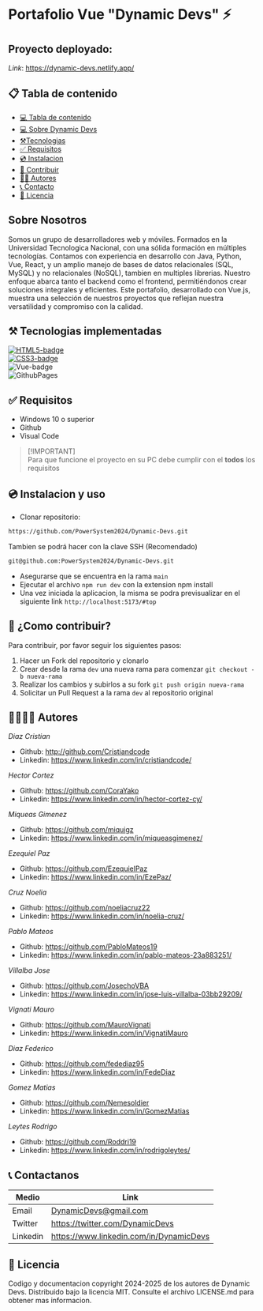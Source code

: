 # Portafolio Vue "Dynamic Devs" ⚡ 
## Proyecto deployado:
_Link_: https://dynamic-devs.netlify.app/
## 📋 Tabla de contenido
<!----Control mas espacio para seleccionar categoria en el parentesis---->
- [💻 Tabla de contenido](#📋-tabla-de-contenido)
- [💻 Sobre Dynamic Devs](#💻-Dynamic-Devs)
- [⚒️Tecnologias](#⚒️-tecnologias-implementadas)
- [✅ Requisitos](#✅-requisitos)
- [💿 Instalacion](#💿-instalacion-y-uso)
- [🤝 Contribuir](#🤝-como-contribuir)
- [👨‍💻 Autores](#👨‍💻👩‍💻-autores)
- [📞 Contacto](#📞-contactanos)
- [📄 Licencia](#📄-licencia)

## Sobre Nosotros

<p>Somos un grupo de desarrolladores web y móviles. Formados en la Universidad Tecnologica Nacional, con una sólida formación en múltiples tecnologías. Contamos con experiencia en desarrollo con Java, Python, Vue, React, y un amplio manejo de bases de datos relacionales (SQL, MySQL) y no relacionales (NoSQL), tambien en multiples librerias. Nuestro enfoque abarca tanto el backend como el frontend, permitiéndonos crear soluciones integrales y eficientes. Este portafolio, desarrollado con Vue.js, muestra una selección de nuestros proyectos que reflejan nuestra versatilidad y compromiso con la calidad.</p>

## ⚒️ Tecnologias implementadas


[![HTML5-badge]][HTML-url] <br>
[![CSS3-badge]][CSS3-url] <br>
![Vue-badge](https://img.shields.io/badge/vue.js-%2335495e.svg?style=for-the-badge&logo=vuedotjs&logoColor=%234FC08D) <br>
![GithubPages](https://img.shields.io/badge/github%20pages-121013?style=for-the-badge&logo=github&logoColor=white) 

## ✅ Requisitos

- Windows 10 o superior
- Github
- Visual Code

> [!IMPORTANT] <br>
> Para que funcione el proyecto en su PC debe cumplir con el **todos** los requisitos

## 💿 Instalacion y uso

- Clonar repositorio:

```bash
https://github.com/PowerSystem2024/Dynamic-Devs.git
```
Tambien se podrá hacer con la clave SSH (Recomendado)
```bash
git@github.com:PowerSystem2024/Dynamic-Devs.git
```

- Asegurarse que se encuentra en la rama `main`
- Ejecutar el archivo `npm run dev` con la extension npm install
- Una vez iniciada la aplicacion, la misma se podra previsualizar en el siguiente link `http://localhost:5173/#top`

## 🤝 ¿Como contribuir?

Para contribuir, por favor seguir los siguientes pasos:

1. Hacer un Fork del repositorio y clonarlo
2. Crear desde la rama `dev` una nueva rama para comenzar `git checkout -b nueva-rama`
3. Realizar los cambios y subirlos a su fork `git push origin nueva-rama`
4. Solicitar un Pull Request a la rama `dev` al repositorio original

## 👨‍💻👩‍💻 Autores

_Diaz Cristian_

- Github: http://github.com/Cristiandcode
- Linkedin: https://www.linkedin.com/in/cristiandcode/

_Hector Cortez_
- Github: https://github.com/CoraYako
- Linkedin: https://www.linkedin.com/in/hector-cortez-cy/

_Miqueas Gimenez_

- Github: https://github.com/miquigz
- Linkedin: https://www.linkedin.com/in/miqueasgimenez/

_Ezequiel Paz_

- Github: https://github.com/EzequielPaz
- Linkedin: https://www.linkedin.com/in/EzePaz/

_Cruz Noelia_

- Github: https://github.com/noeliacruz22
- Linkedin: https://www.linkedin.com/in/noelia-cruz/

_Pablo Mateos_

- Github: https://github.com/PabloMateos19
- Linkedin: https://www.linkedin.com/in/pablo-mateos-23a883251/

_Villalba Jose_

- Github: https://github.com/JosechoVBA
- Linkedin: https://www.linkedin.com/in/jose-luis-villalba-03bb29209/

_Vignati Mauro_

- Github: https://github.com/MauroVignati
- Linkedin: https://www.linkedin.com/in/VignatiMauro

_Diaz Federico_

- Github: https://github.com/fedediaz95
- Linkedin: https://www.linkedin.com/in/FedeDiaz

_Gomez Matias_

- Github: https://github.com/Nemesoldier
- Linkedin: https://www.linkedin.com/in/GomezMatias

_Leytes Rodrigo_

- Github: https://github.com/Roddri19
- Linkedin: https://www.linkedin.com/in/rodrigoleytes/

## 📞 Contactanos

| Medio    | Link                              |
| -------- | --------------------------------- |
| Email    | DynamicDevs@gmail.com                   |
| Twitter  | https://twitter.com/DynamicDevs         |
| Linkedin | https://www.linkedin.com/in/DynamicDevs |

## 📄 Licencia

Codigo y documentacion copyright 2024-2025 de los autores de Dynamic Devs. Distribuido bajo la licencia MIT. Consulte el archivo LICENSE.md para obtener mas informacion.
























<!---Markdown links & images--->

[HTML5-badge]:https://img.shields.io/badge/HTML5-E34F26?style=for-the-badge&logo=html5&logoColor=white
[HTML-url]:http://html.com/tags/
[CSS3-badge]:https://img.shields.io/badge/CSS3-1572B6?style=for-the-badge&logo=css3&logoColor=white
[CSS3-url]:https://www.w3.org/Style/CSS/
